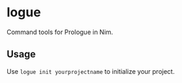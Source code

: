 # logue
Command tools for Prologue in Nim.

## Usage
Use `logue init yourprojectname` to initialize your project.
